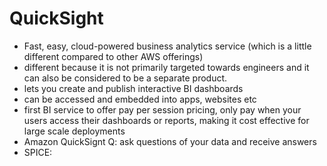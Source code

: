 # QuickSight

- Fast, easy, cloud-powered business analytics service (which is a little different compared to other AWS offerings)
- different because it is not primarily targeted towards engineers and it can also be considered to be a separate product.  
- lets you create and publish interactive BI dashboards
- can be accessed and embedded into apps, websites etc
- first BI service to offer pay per session pricing, only pay when your users access their dashboards or reports, making it cost effective for large scale deployments
- Amazon QuickSignt Q: ask questions of your data and receive answers
- SPICE: 
